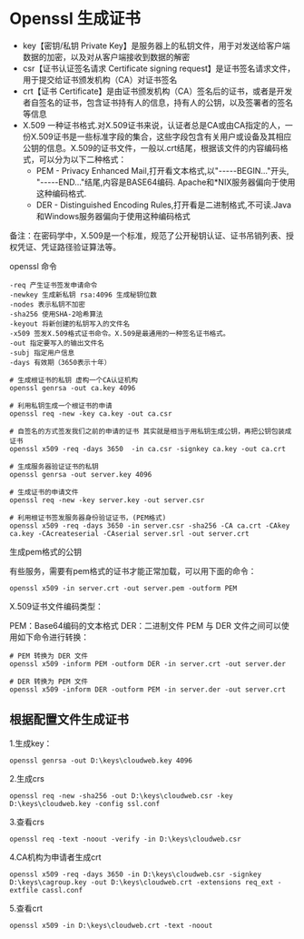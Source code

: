 # Openssl 生成证书

* key【密钥/私钥 Private Key】是服务器上的私钥文件，用于对发送给客户端数据的加密，以及对从客户端接收到数据的解密
* csr【证书认证签名请求 Certificate signing request】是证书签名请求文件，用于提交给证书颁发机构（CA）对证书签名
* crt【证书 Certificate】是由证书颁发机构（CA）签名后的证书，或者是开发者自签名的证书，包含证书持有人的信息，持有人的公钥，以及签署者的签名等信息
* X.509 一种证书格式.对X.509证书来说，认证者总是CA或由CA指定的人，一份X.509证书是一些标准字段的集合，这些字段包含有关用户或设备及其相应公钥的信息。X.509的证书文件，一般以.crt结尾，根据该文件的内容编码格式，可以分为以下二种格式：
  - PEM - Privacy Enhanced Mail,打开看文本格式,以"-----BEGIN…"开头, "-----END…"结尾,内容是BASE64编码. Apache和*NIX服务器偏向于使用这种编码格式.
  - DER - Distinguished Encoding Rules,打开看是二进制格式,不可读.Java和Windows服务器偏向于使用这种编码格式
 
备注：在密码学中，X.509是一个标准，规范了公开秘钥认证、证书吊销列表、授权凭证、凭证路径验证算法等。

openssl 命令

```
-req 产生证书签发申请命令
-newkey 生成新私钥 rsa:4096 生成秘钥位数
-nodes 表示私钥不加密
-sha256 使用SHA-2哈希算法
-keyout 将新创建的私钥写入的文件名
-x509 签发X.509格式证书命令。X.509是最通用的一种签名证书格式。
-out 指定要写入的输出文件名
-subj 指定用户信息
-days 有效期（3650表示十年）
```
```shell
# 生成根证书的私钥 虚构一个CA认证机构
openssl genrsa -out ca.key 4096

# 利用私钥生成一个根证书的申请
openssl req -new -key ca.key -out ca.csr

# 自签名的方式签发我们之前的申请的证书 其实就是相当于用私钥生成公钥，再把公钥包装成证书
openssl x509 -req -days 3650  -in ca.csr -signkey ca.key -out ca.crt

# 生成服务器验证证书的私钥
openssl genrsa -out server.key 4096

# 生成证书的申请文件
openssl req -new -key server.key -out server.csr

# 利用根证书签发服务器身份验证证书，(PEM格式)
openssl x509 -req -days 3650 -in server.csr -sha256 -CA ca.crt -CAkey ca.key -CAcreateserial -CAserial server.srl -out server.crt

```

生成pem格式的公钥

有些服务，需要有pem格式的证书才能正常加载，可以用下面的命令：

```shell
openssl x509 -in server.crt -out server.pem -outform PEM
```


X.509证书文件编码类型：

PEM：Base64编码的文本格式
DER：二进制文件
PEM 与 DER 文件之间可以使用如下命令进行转换：

```shell
# PEM 转换为 DER 文件
openssl x509 -inform PEM -outform DER -in server.crt -out server.der

# DER 转换为 PEM 文件
openssl x509 -inform DER -outform PEM -in server.der -out server.crt

```


## 根据配置文件生成证书

1.生成key：

```shell
openssl genrsa -out D:\keys\cloudweb.key 4096
```

2.生成crs

```shell
openssl req -new -sha256 -out D:\keys\cloudweb.csr -key D:\keys\cloudweb.key -config ssl.conf 
```

3.查看crs

```shell
openssl req -text -noout -verify -in D:\keys\cloudweb.csr
```

4.CA机构为申请者生成crt

```shell
openssl x509 -req -days 3650 -in D:\keys\cloudweb.csr -signkey D:\keys\cagroup.key -out D:\keys\cloudweb.crt -extensions req_ext -extfile cassl.conf
```

5.查看crt

```shell
openssl x509 -in D:\keys\cloudweb.crt -text -noout

```
